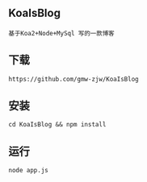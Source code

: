 ## KoaIsBlog
    基于Koa2+Node+MySql 写的一款博客

## 下载 
    https://github.com/gmw-zjw/KoaIsBlog

## 安装 
    cd KoaIsBlog && npm install 

## 运行
    node app.js


